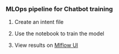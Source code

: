 ### MLOps pipeline for Chatbot training

1. Create an intent file

2. Use the notebook to train the model 

3. View results on [Mlflow UI](http://mlops.getmytrainer.net:5001/)